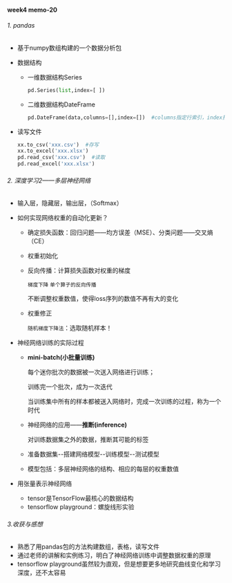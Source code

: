 #### week4 memo-20

###### 1. pandas

- 基于numpy数组构建的一个数据分析包

- 数据结构

  - 一维数据结构Series

    ```python
    pd.Series(list,index=[ ])
    ```

  - 二维数据结构DateFrame

    ```python
    pd.DateFrame(data,columns=[],index=[])  #columns指定行索引，index指定列索引
    ```

- 读写文件

  ```python
  xx.to_csv('xxx.csv')  #存写
  xx.to_excel('xxx.xlsx')
  pd.read_csv('xxx.csv')  #读取
  pd.read_excel('xxx.xlsx')  
  ```

###### 2. 深度学习2——多层神经网络

- 输入层，隐藏层，输出层，（Softmax）

- 如何实现网络权重的自动化更新？

  - 确定损失函数：回归问题——均方误差（MSE）、分类问题——交叉熵（CE）

  - 权重初始化

  - 反向传播：计算损失函数对权重的梯度

    ``梯度下降``  ``单个算子的反向传播``

    不断调整权重数值，使得loss序列的数值不再有大的变化

  - 权重修正

    ```随机梯度下降法```：选取随机样本！

- 神经网络训练的实际过程

  - **mini-batch(小批量训练)**

    每个迷你批次的数据被一次送入网络进行训练；

    训练完一个批次，成为一次迭代

    当训练集中所有的样本都被送入网络时，完成一次训练的过程，称为一个时代

  - 神经网络的应用——**推断(inference)**

    对训练数据集之外的数据，推断其可能的标签

  - 准备数据集--搭建网络模型--训练模型--测试模型

  - 模型包括：多层神经网络的结构、相应的每层的权重数值

- 用张量表示神经网络

  - tensor是TensorFlow最核心的数据结构
  - tensorflow playground：螺旋线形实验

###### 3.收获与感想

- 熟悉了用pandas包的方法构建数组，表格，读写文件
- 通过老师的讲解和实例练习，明白了神经网络训练中调整数据权重的原理
- tensorflow playground虽然较为直观，但是想要更多地研究曲线变化和学习深度，还不太容易